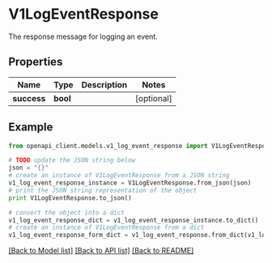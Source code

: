 # V1LogEventResponse

The response message for logging an event.

## Properties

Name | Type | Description | Notes
------------ | ------------- | ------------- | -------------
**success** | **bool** |  | [optional] 

## Example

```python
from openapi_client.models.v1_log_event_response import V1LogEventResponse

# TODO update the JSON string below
json = "{}"
# create an instance of V1LogEventResponse from a JSON string
v1_log_event_response_instance = V1LogEventResponse.from_json(json)
# print the JSON string representation of the object
print V1LogEventResponse.to_json()

# convert the object into a dict
v1_log_event_response_dict = v1_log_event_response_instance.to_dict()
# create an instance of V1LogEventResponse from a dict
v1_log_event_response_form_dict = v1_log_event_response.from_dict(v1_log_event_response_dict)
```
[[Back to Model list]](../README.md#documentation-for-models) [[Back to API list]](../README.md#documentation-for-api-endpoints) [[Back to README]](../README.md)


